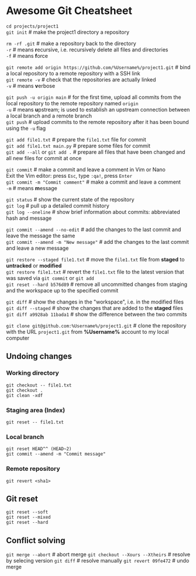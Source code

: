 # Awesome Git Cheatsheet

`cd projects/project1`<br>
`git init` # make the project1 directory a repository<br>

`rm -rf .git` # make a repository back to the directory<br>
`-r` # means **r**ecursive, i.e. recursively delete all files and directories<br>
`-f` # means **f**orce<br>

`git remote add origin https://github.com/%Username%/project1.git` # bind a local repository to a remote repository with a SSH link<br>
`git remote -v` # check that the repositories are actually linked<br>
`-v` # means **v**erbose<br>

`git push -u origin main` # for the first time, upload all commits from the local repository to the remote repository named `origin`<br>
`-u` # means **u**pstream; is used to establish an upstream connection between a local branch and a remote branch<br>
`git push` # upload commits to the remote repository after it has been bound using the `-u` flag<br>

`git add file1.txt` # prepare the `file1.txt` file for commit<br>
`git add file1.txt main.py` # prepare some files for commit<br>
`git add --all` or `git add .` # prepare all files that have been changed and all new files for commit at once<br>

`git commit` # make a commit and leave a comment in Vim or Nano<br>
Exit the Vim editor: press `Esc`, type `:qa!`, press `Enter`<br>
`git commit -m "Commit comment"` # make a commit and leave a comment<br>
`-m` # means **m**essage<br>

`git status` # show the current state of the repository<br>
`git log` # pull up a detailed commit history<br>
`git log --oneline` # show brief information about commits: abbreviated hash and message<br>

`git commit --amend --no-edit` # add the changes to the last commit and leave the message the same<br>
`git commit --amend -m "New message"` # add the changes to the last commit and leave a new message<br>

`git restore --staged file1.txt` # move the `file1.txt` file from **staged** to **untracked** or **modified**<br>
`git restore file1.txt` # revert the `file1.txt` file to the latest version that was saved via `git commit` or `git add`<br>
`git reset --hard b576d89` # remove all uncommitted changes from staging and the workspace up to the specified commit<br>

`git diff` # show the changes in the "workspace", i.e. in the modified files<br>
`git diff --staged` # show the changes that are added to the **staged** files<br>
`git diff a9928ab 11bada1` # show the difference between the two commits<br>

`git clone git@github.com:%Username%/project1.git` # clone the repository with the URL `project1.git` from **%Username%** account to my local computer<br>

## Undoing changes

### Working directory

`git checkout -- file1.txt`<br>
`git checkout .`<br>
`git clean -xdf`<br>

### Staging area (Index)

`git reset -- file1.txt`<br>

### Local branch

`git reset HEAD^^ (HEAD~2)`<br>
`git commit --amend -m "Commit message"`<br>

### Remote repository

`git revert <sha1>`<br>

## Git reset

`git reset --soft`<br>
`git reset --mixed`<br>
`git reset --hard`<br>

## Conflict solving

`git merge --abort` # abort merge
`git checkout --Xours --Xtheirs` # resolve by selecing version
`git diff` # resolve manually
`git revert 09fe472` # undo merge